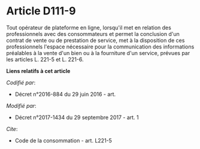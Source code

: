 # Article D111-9

Tout opérateur de plateforme en ligne, lorsqu'il met en relation des professionnels avec des consommateurs et permet la
conclusion d'un contrat de vente ou de prestation de service, met à la disposition de ces professionnels l'espace nécessaire
pour la communication des informations préalables à la vente d'un bien ou à la fourniture d'un service, prévues par les
articles L. 221-5 et L. 221-6.

**Liens relatifs à cet article**

_Codifié par_:

  - Décret n°2016-884 du 29 juin 2016 - art.

_Modifié par_:

  - Décret n°2017-1434 du 29 septembre 2017 - art. 1

_Cite_:

  - Code de la consommation - art. L221-5
